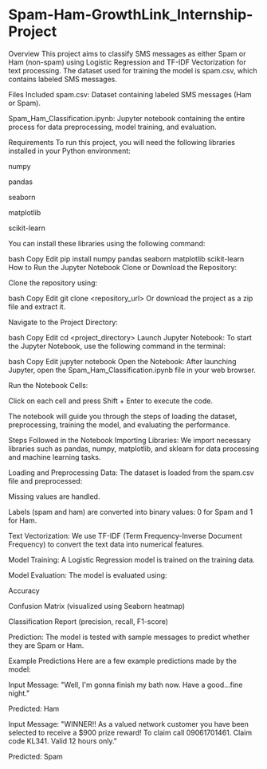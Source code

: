 # Spam-Ham-GrowthLink_Internship-Project

Overview
This project aims to classify SMS messages as either Spam or Ham (non-spam) using Logistic Regression and TF-IDF Vectorization for text processing. The dataset used for training the model is spam.csv, which contains labeled SMS messages.

Files Included
spam.csv: Dataset containing labeled SMS messages (Ham or Spam).

Spam_Ham_Classification.ipynb: Jupyter notebook containing the entire process for data preprocessing, model training, and evaluation.

Requirements
To run this project, you will need the following libraries installed in your Python environment:

numpy

pandas

seaborn

matplotlib

scikit-learn

You can install these libraries using the following command:

bash
Copy
Edit
pip install numpy pandas seaborn matplotlib scikit-learn
How to Run the Jupyter Notebook
Clone or Download the Repository:

Clone the repository using:

bash
Copy
Edit
git clone <repository_url>
Or download the project as a zip file and extract it.

Navigate to the Project Directory:

bash
Copy
Edit
cd <project_directory>
Launch Jupyter Notebook: To start the Jupyter Notebook, use the following command in the terminal:

bash
Copy
Edit
jupyter notebook
Open the Notebook: After launching Jupyter, open the Spam_Ham_Classification.ipynb file in your web browser.

Run the Notebook Cells:

Click on each cell and press Shift + Enter to execute the code.

The notebook will guide you through the steps of loading the dataset, preprocessing, training the model, and evaluating the performance.

Steps Followed in the Notebook
Importing Libraries: We import necessary libraries such as pandas, numpy, matplotlib, and sklearn for data processing and machine learning tasks.

Loading and Preprocessing Data: The dataset is loaded from the spam.csv file and preprocessed:

Missing values are handled.

Labels (spam and ham) are converted into binary values: 0 for Spam and 1 for Ham.

Text Vectorization: We use TF-IDF (Term Frequency-Inverse Document Frequency) to convert the text data into numerical features.

Model Training: A Logistic Regression model is trained on the training data.

Model Evaluation: The model is evaluated using:

Accuracy

Confusion Matrix (visualized using Seaborn heatmap)

Classification Report (precision, recall, F1-score)

Prediction: The model is tested with sample messages to predict whether they are Spam or Ham.

Example Predictions
Here are a few example predictions made by the model:

Input Message: "Well, I'm gonna finish my bath now. Have a good...fine night."

Predicted: Ham

Input Message: "WINNER!! As a valued network customer you have been selected to receive a $900 prize reward! To claim call 09061701461. Claim code KL341. Valid 12 hours only."

Predicted: Spam
